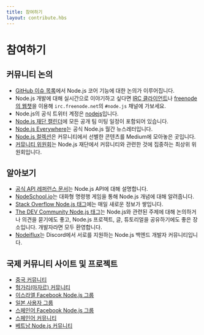 ```yaml
---
title: 참여하기
layout: contribute.hbs
---
```


<!--
# Get Involved
-->
# 참여하기

<!--
## Community Discussion

- The [GitHub issues list](https://github.com/nodejs/node/issues) is the place for discussion of Node.js core features.
- For real-time chat about Node.js development go to `irc.freenode.net` in the `#node.js` channel with an [IRC client](https://en.wikipedia.org/wiki/Comparison_of_Internet_Relay_Chat_clients) or connect in your web browser to the channel using [freenode's WebChat](https://webchat.freenode.net/#node.js).
- The official Node.js Twitter account is [nodejs](https://twitter.com/nodejs).
- The [Node.js Foundation calendar](https://nodejs.org/calendar) with all public team meetings.
- [Node.js Everywhere](https://newsletter.nodejs.org) is the official Node.js Monthly Newsletter.
- [Node.js Collection](https://medium.com/the-node-js-collection) is a collection of community-curated content on Medium.
- The [Community Committee](https://github.com/nodejs/community-committee) is a top-level committee in the Node.js Foundation focused on community-facing efforts.
-->
## 커뮤니티 논의

- [GitHub 이슈 목록](https://github.com/nodejs/node/issues)에서 Node.js 코어 기능에 대한 논의가 이루어집니다.
- Node.js 개발에 대해 실시간으로 이야기하고 싶다면 [IRC 클라이언트](https://en.wikipedia.org/wiki/Comparison_of_Internet_Relay_Chat_clients)나 [freenode의 웹챗](https://webchat.freenode.net/#node.js)을 이용해 `irc.freenode.net`의 `#node.js` 채널에 가보세요.
- Node.js의 공식 트위터 계정은 [nodejs](https://twitter.com/nodejs)입니다.
- [Node.js 재단 캘린더](https://nodejs.org/calendar)에 모든 공개 팀 미팅 일정이 포함되어 있습니다.
- [Node.js Everywhere](https://newsletter.nodejs.org)는 공식 Node.js 월간 뉴스레터입니다.
- [Node.js 컬렉션](https://medium.com/the-node-js-collection)은 커뮤니티에서 선별한 콘텐츠를 Medium에 모아놓은 곳입니다.
- [커뮤니티 위원회](https://github.com/nodejs/community-committee)는 Node.js 재단에서 커뮤니티와 관련한 것에 집중하는 최상위 위원회입니다.

<!--
## Learning

- [Official API reference documentation](https://nodejs.org/api/) details the Node.js API.
- [NodeSchool.io](https://nodeschool.io/) will teach you Node.js concepts via interactive command-line games.
- [Stack Overflow Node.js tag](https://stackoverflow.com/questions/tagged/node.js) collects new information every day.
- [The DEV Community Node.js tag](https://dev.to/t/node) is a place to share Node.js projects, articles and tutorials as well as start discussions and ask for feedback on Node.js-related topics. Developers of all skill-levels are welcome to take part.
- [Nodeiflux](https://discordapp.com/invite/vUsrbjd) is a friendly community of Node.js backend developers supporting each other on Discord.
-->
## 알아보기

- [공식 API 레퍼런스 문서](https://nodejs.org/api/)는 Node.js API에 대해 설명합니다.
- [NodeSchool.io](https://nodeschool.io/)는 대화형 명령행 게임을 통해 Node.js 개념에 대해 알려줍니다.
- [Stack Overflow Node.js 태그](https://stackoverflow.com/questions/tagged/node.js)에는 매일 새로운 정보가 쌓입니다.
- [The DEV Community Node.js 태그](https://dev.to/t/node)는 Node.js와 관련된 주제에 대해 논의하거나 의견을 묻기에도 좋고, Node.js 프로젝트, 글, 튜토리얼을 공유하기에도 좋은 장소입니다. 개발자라면 모두 환영합니다.
- [Nodeiflux](https://discordapp.com/invide/vUsrbjd)는 Discord에서 서로를 지원하는 Node.js 백엔드 개발자 커뮤니티입니다.

<!--
## International community sites and projects

- [Chinese community](https://cnodejs.org/)
- [French Google+ Community of Node.js users](https://plus.google.com/communities/113346206415381691435)
- [Hungarian (Magyar) community](https://nodehun.blogspot.com/)
- [Israeli Facebook group for Node.js](https://www.facebook.com/groups/node.il/)
- [Japanese user group](https://nodejs.jp/)
- [Spanish language Facebook group for Node.js](https://www.facebook.com/groups/node.es/)
- [Spanish language community](http://nodehispano.com)
- [Vietnamese Node.js community](https://www.facebook.com/nodejs.vn/)
-->
## 국제 커뮤니티 사이트 및 프로젝트

- [중국 커뮤니티](https://cnodejs.org/)
- [헝가리(마자르) 커뮤니티](https://nodehun.blogspot.com/)
- [이스라엘 Facebook Node.js 그룹](https://www.facebook.com/groups/node.il/)
- [일본 사용자 그룹](https://nodejs.jp/)
- [스페인어 Facebook Node.js 그룹](https://www.facebook.com/groups/node.es/)
- [스페인어 커뮤니티](http://nodehispano.com)
- [베트남 Node.js 커뮤니티](https://www.facebook.com/nodejs.vn/)
